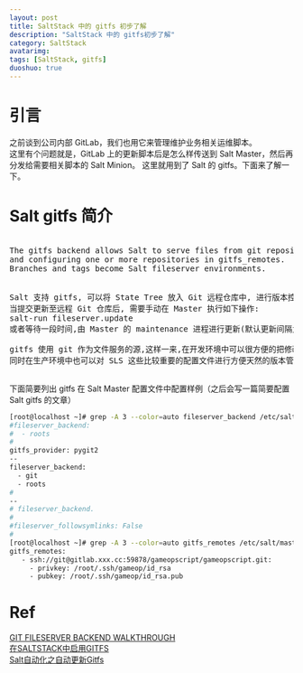```yaml
---
layout: post
title: SaltStack 中的 gitfs 初步了解
description: "SaltStack 中的 gitfs初步了解"
category: SaltStack
avatarimg:
tags: [SaltStack, gitfs]
duoshuo: true
---
```


# 引言
之前谈到公司内部 GitLab，我们也用它来管理维护业务相关运维脚本。  
这里有个问题就是，GitLab 上的更新脚本后是怎么样传送到 Salt Master，然后再分发给需要相关脚本的 Salt Minion。
这里就用到了 Salt 的 gitfs。下面来了解一下。

# Salt gitfs 简介

<pre>

The gitfs backend allows Salt to serve files from git repositories. It can be enabled by adding git to the fileserver_backend list, 
and configuring one or more repositories in gitfs_remotes.
Branches and tags become Salt fileserver environments.

 
Salt 支持 gitfs, 可以将 State Tree 放入 Git 远程仓库中, 进行版本控制, 易于管理  
当提交更新至远程 Git 仓库后, 需要手动在 Master 执行如下操作:  
salt-run fileserver.update  
或者等待一段时间,由 Master 的 maintenance 进程进行更新(默认更新间隔为 60s, 可以通过 Master 配置文件 loop_interval 选项进行调整).

gitfs 使用 git 作为文件服务的源,这样一来,在开发环境中可以很方便的把修改同步到测试环境,  
同时在生产环境中也可以对 SLS 这些比较重要的配置文件进行方便天然的版本管理。

</pre>

下面简要列出 gitfs 在 Salt Master 配置文件中配置样例（之后会写一篇简要配置 Salt gitfs 的文章）

```bash
[root@localhost ~]# grep -A 3 --color=auto fileserver_backend /etc/salt/master
#fileserver_backend:
#  - roots
#
gitfs_provider: pygit2
--
fileserver_backend:
  - git
  - roots
#
--
# fileserver_backend.
#
#fileserver_followsymlinks: False
#
[root@localhost ~]# grep -A 3 --color=auto gitfs_remotes /etc/salt/master
gitfs_remotes:
   - ssh://git@gitlab.xxx.cc:59878/gameopscript/gameopscript.git:
     - privkey: /root/.ssh/gameop/id_rsa
     - pubkey: /root/.ssh/gameop/id_rsa.pub
```    

# Ref
[GIT FILESERVER BACKEND WALKTHROUGH](https://docs.saltstack.com/en/latest/topics/tutorials/gitfs.html)  
[在SALTSTACK中启用GITFS](http://www.cnphp6.com/archives/25526)  
[Salt自动化之自动更新Gitfs](http://pengyao.org/salt-auto-gitfs-update.html)    
